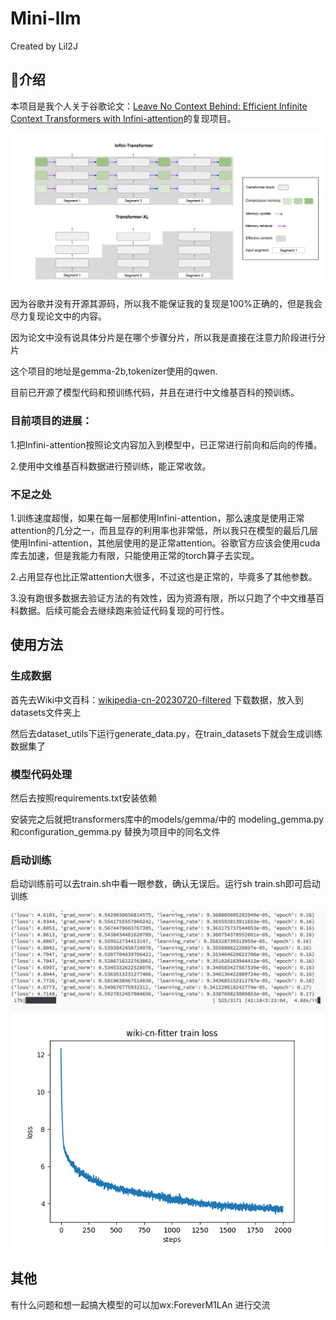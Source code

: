 # Mini-llm
Created by Lil2J
## 📝介绍
本项目是我个人关于谷歌论文：[Leave No Context Behind: Efficient Infinite Context Transformers with Infini-attention](https://arxiv.org/pdf/2404.07143.pdf)的复现项目。

![架构图](./assets/jiagou.png)

因为谷歌并没有开源其源码，所以我不能保证我的复现是100%正确的，但是我会尽力复现论文中的内容。

因为论文中没有说具体分片是在哪个步骤分片，所以我是直接在注意力阶段进行分片

这个项目的地址是gemma-2b,tokenizer使用的qwen.

目前已开源了模型代码和预训练代码，并且在进行中文维基百科的预训练。


### 目前项目的进展：

1.把Infini-attention按照论文内容加入到模型中，已正常进行前向和后向的传播。

2.使用中文维基百科数据进行预训练，能正常收敛。

### 不足之处

1.训练速度超慢，如果在每一层都使用Infini-attention，那么速度是使用正常attention的几分之一，而且显存的利用率也非常低，所以我只在模型的最后几层使用Infini-attention，其他层使用的是正常attention。谷歌官方应该会使用cuda库去加速，但是我能力有限，只能使用正常的torch算子去实现。

2.占用显存也比正常attention大很多，不过这也是正常的，毕竟多了其他参数。

3.没有跑很多数据去验证方法的有效性，因为资源有限，所以只跑了个中文维基百科数据。后续可能会去继续跑来验证代码复现的可行性。

## 使用方法

### 生成数据

首先去Wiki中文百科：[wikipedia-cn-20230720-filtered](https://huggingface.co/datasets/pleisto/wikipedia-cn-20230720-filtered) 下载数据，放入到datasets文件夹上

然后去dataset_utils下运行generate_data.py，在train_datasets下就会生成训练数据集了

### 模型代码处理

然后去按照requirements.txt安装依赖

安装完之后就把transformers库中的models/gemma/中的 modeling_gemma.py和configuration_gemma.py 替换为项目中的同名文件


### 启动训练

启动训练前可以去train.sh中看一眼参数，确认无误后。运行sh train.sh即可启动训练

![训练截图](./assets/training.png)
![loss截图](./assets/loss.png)

## 其他
有什么问题和想一起搞大模型的可以加wx:ForeverM1LAn 进行交流





